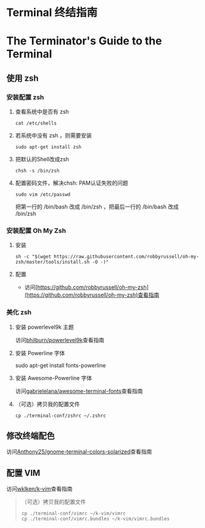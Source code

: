 # Terminal 终结指南
# The Terminator's Guide to the Terminal

## 使用 zsh

### 安装配置 zsh

1. 查看系统中是否有 zsh

	```
	cat /etc/shells
	 ```
	
2. 若系统中没有 zsh ，则需要安装

	```
	sudo apt-get install zsh
	```
	
3. 把默认的Shell改成zsh

	```
	chsh -s /bin/zsh
	```
	
4. 配置密码文件，解决chsh: PAM认证失败的问题

	```
	sudo vim /etc/passwd
	```
	把第一行的 /bin/bash 改成 /bin/zsh ，把最后一行的 /bin/bash 改成 /bin/zsh
	
### 安装配置 Oh My Zsh

1. 安装

	```
	sh -c "$(wget https://raw.githubusercontent.com/robbyrussell/oh-my-zsh/master/tools/install.sh -O -)"
	```
	
2. 配置 
	
	- 访问[https://github.com/robbyrussell/oh-my-zsh](https://github.com/robbyrussell/oh-my-zsh)查看指南
	
### 美化 zsh

1. 安装 powerlevel9k 主题
	
	访问[bhilburn/powerlevel9k](https://github.com/bhilburn/powerlevel9k)查看指南
	
2. 安装 Powerline 字体

	sudo apt-get install fonts-powerline
	
3. 安装 Awesome-Powerline 字体

	访问[gabrielelana/awesome-terminal-fonts](https://github.com/gabrielelana/awesome-terminal-fonts)查看指南

4. （可选）拷贝我的配置文件
	
	```
	cp ./terminal-conf/zshrc ~/.zshrc
	```

## 修改终端配色

访问[Anthony25/gnome-terminal-colors-solarized](https://github.com/Anthony25/gnome-terminal-colors-solarized)查看指南

	
## 配置 VIM

访问[wklken/k-vim](https://github.com/wklken/k-vim)查看指南
> （可选）拷贝我的配置文件	
> 
> ```
> cp ./terminal-conf/vimrc ~/k-vim/vimrc
> cp ./terminal-conf/vimrc.bundles ~/k-vim/vimrc.bundles
> ```
